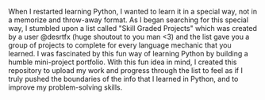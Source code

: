 When I restarted learning Python, I wanted to learn it in a special way, not in a memorize and throw-away format.
As I began searching for this special way, I stumbled upon a list called "Skill Graded Projects" which was created by  a user @desrtfx (huge shoutout to you man <3) and the list gave you a group of projects to complete for
every language mechanic that you learned.
I was fascinated by this fun way of learning Python by building a humble mini-project portfolio.
With this fun idea in mind, I created this repository to upload my work and progress through the list to feel as if I truly pushed the boundaries of the info that I learned in Python, and to improve my problem-solving skills.
